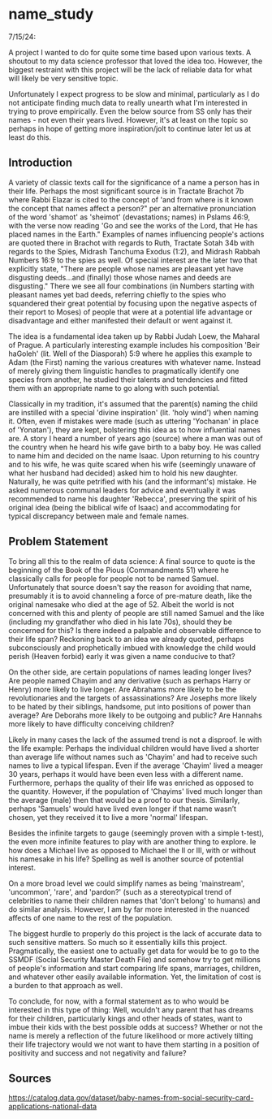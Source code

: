 # name_study

7/15/24:

A project I wanted to do for quite some time based upon various texts. A shoutout to my data science professor that loved the idea too. However, the biggest restraint with this project will be the lack of reliable data for what will likely be very sensitive topic.

Unfortunately I expect progress to be slow and minimal, particularly as I do not anticipate finding much data to really unearth what I'm interested in trying to prove empirically. Even the below source from SS only has their names - not even their years lived. However, it's at least on the topic so perhaps in hope of getting more inspiration/jolt to continue later let us at least do this.

## Introduction

A variety of classic texts call for the significance of a name a person has in their life. Perhaps the most significant source is in Tractate Brachot 7b where Rabbi Elazar is cited to the concept of 'and from where is it known the concept that names affect a person?" per an alternative pronunciation of the word 'shamot' as 'sheimot' (devastations; names) in Pslams 46:9, with the verse now reading 'Go and see the works of the Lord, that He has placed names in the Earth." Examples of names influencing people's actions are quoted there in Brachot with regards to Ruth, Tractate Sotah 34b with regards to the Spies, Midrash Tanchuma Exodus (1:2), and Midrash Rabbah Numbers 16:9 to the spies as well. Of special interest are the later two that explicitly state, "There are people whose names are pleasant yet have disgusting deeds...and (finally) those whose names and deeds are disgusting." There we see all four combinations (in Numbers starting with pleasant names yet bad deeds, referring chiefly to the spies who squandered their great potential by focusing upon the negative aspects of their report to Moses) of people that were at a potential life advantage or disadvantage and either manifested their default or went against it.

The idea is a fundamental idea taken up by Rabbi Judah Loew, the Maharal of Prague. A particularly interesting example includes his composition 'Beir haGoleh' (lit. Well of the Diasporah) 5:9 where he applies this example to Adam (the First) naming the various creatures with whatever name. Instead of merely giving them linguistic handles to pragmatically identify one species from another, he studied their talents and tendencies and fitted them with an appropriate name to go along with such potential.

Classically in my tradition, it's assumed that the parent(s) naming the child are instilled with a special 'divine inspiration' (lit. 'holy wind') when naming it. Often, even if mistakes were made (such as uttering 'Yochanan' in place of 'Yonatan'), they are kept, bolstering this idea as to how influential names are. A story I heard a number of years ago (source) where a man was out of the country when he heard his wife gave birth to a baby boy. He was called to name him and decided on the name Isaac. Upon returning to his country and to his wife, he was quite scared when his wife (seemingly unaware of what her husband had decided) asked him to hold his new daughter. Naturally, he was quite petrified with his (and the informant's) mistake. He asked numerous communal leaders for advice and eventually it was recommended to name his daughter 'Rebecca', preserving the spirit of his original idea (being the biblical wife of Isaac) and accommodating for typical discrepancy between male and female names.

## Problem Statement

To bring all this to the realm of data science: A final source to quote is the beginning of the Book of the Pious (Commandments 51) where he classically calls for people for people not to be named Samuel. Unfortunately that source doesn't say the reason for avoiding that name, presumably it is to avoid channeling a force of pre-mature death, like the original namesake who died at the age of 52.
Albeit the world is not concerned with this and plenty of people are still named Samuel and the like (including my grandfather who died in his late 70s), should they be concerned for this? Is there indeed a palpable and observable difference to their life span? Reckoning back to an idea we already quoted, perhaps subconsciously and prophetically imbued with knowledge the child would perish (Heaven forbid) early it was given a name conducive to that?

On the other side, are certain populations of names leading longer lives? Are people named Chayim and any derivative (such as perhaps Harry or Henry) more likely to live longer. Are Abrahams more likely to be the revolutionaries and the targets of assassinations? Are Josephs more likely to be hated by their siblings, handsome, put into positions of power than average? Are Deborahs more likely to be outgoing and public? Are Hannahs more likely to have difficulty conceiving children?

Likely in many cases the lack of the assumed trend is not a disproof. Ie with the life example: Perhaps the individual children would have lived a shorter than average life without names such as 'Chayim' and had to receive such names to live a typical lifespan. Even if the average 'Chayim' lived a meager 30 years, perhaps it would have been even less with a different name. Furthermore, perhaps the quality of their life was enriched as opposed to the quantity. However, if the population of 'Chayims' lived much longer than the average (male) then that would be a proof to our thesis. Similarly,  perhaps 'Samuels' would have lived even longer if that name wasn’t chosen, yet they received it to live a more 'normal' lifespan.

Besides the infinite targets to gauge (seemingly proven with a simple t-test), the even more infinite features to play with are another thing to explore. Ie how does a Michael live as opposed to Michael the II or III, with or without his namesake in his life? Spelling as well is another source of potential interest.

On a more broad level we could simplify names as being 'mainstream', 'uncommon', 'rare', and 'pardon?' (such as a stereotypical trend of celebrities to name their children names that 'don't belong' to humans) and do similar analysis. However, I am by far more interested in the nuanced affects of one name to the rest of the population.

The biggest hurdle to properly do this project is the lack of accurate data to such sensitive matters. So much so it essentially kills this project. Pragmatically, the easiest one to actually get data for would be to go to the SSMDF (Social Security Master Death File) and somehow try to get millions of people's information and start comparing life spans, marriages, children, and whatever other easily available information. Yet, the limitation of cost is a burden to that approach as well.

To conclude, for now, with a formal statement as to who would be interested in this type of thing: Well, wouldn't any parent that has dreams for their children, particularly kings and other heads of states, want to imbue their kids with the best possible odds at success? Whether or not the name is merely a reflection of the future likelihood or more actively tilting their life trajectory would we not want to have them starting in a position of positivity and success and not negativity and failure?

## Sources

https://catalog.data.gov/dataset/baby-names-from-social-security-card-applications-national-data
